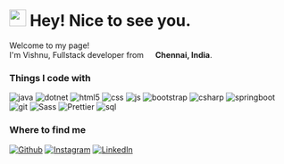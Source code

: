 <h1><img src="https://emojis.slackmojis.com/emojis/images/1643514974/10003/catjam.gif?1643514974" width="30"/> Hey! Nice to see you.</h1>

<p>Welcome to my page! </br> I'm Vishnu, Fullstack developer from <img src="https://img.icons8.com/?size=100&id=esGVrxg9VCJ1&format=png&color=000000" width="13"/> <b>Chennai, India</b>. </p>
<h3>Things I code with</h3>
<p>
  <img alt="java" src="https://img.shields.io/badge/Java-red?style=flat-square&logo=openjdk&logoColor=white">
  <img alt="dotnet" src="https://img.shields.io/badge/Dot%20Net-5A2C8F?style=flat-square&logo=dotnet&logoColor=white">
  <img alt="html5" src="https://img.shields.io/badge/-HTML5-E34F26?style=flat-square&logo=html5&logoColor=white" >
  <img alt="css" src="https://img.shields.io/badge/CSS3-244CE2?style=flat-square&logo=css3&logoColor=white">
  <img alt="js" src="https://img.shields.io/badge/JavaScript-yellow?style=flat-square&logo=javascript&logoColor=white">
  <img alt="bootstrap" src="https://img.shields.io/badge/Bootstrap-513A76?style=flat-square&logo=bootstrap&logoColor=white">
  <img alt="csharp" src="https://img.shields.io/badge/C%20Sharp-995193?style=flat-square&logo=csharp&logoColor=white">
  <img alt="springboot" src="https://img.shields.io/badge/Spring%20Boot-65ab39?style=flat-square&logo=springboot&logoColor=white">
  <img alt="git" src="https://img.shields.io/badge/Git-d4492f?style=flat-square&logo=git&logoColor=white">
  <img alt="Sass" src="https://img.shields.io/badge/-Sass-CC6699?style=flat-square&logo=sass&logoColor=white" >
  <img alt="Prettier" src="https://img.shields.io/badge/-Prettier-yellow?style=flat-square&logo=prettier&logoColor=white" >
  <img alt="sql" src="https://img.shields.io/badge/SQL-black?style=flat-square&logo=mysql&logoColor=white">
</p>
<h3>Where to find me</h3>
<p>
  <a href="https://github.com/vysnoo" target="_blank"><img alt="Github" src="https://img.shields.io/badge/GitHub-%2312100E.svg?&style=for-the-badge&logo=Github&logoColor=white" /></a>
  <a href="https://www.instagram.com/vysnoo/" target="_blank"><img alt="Instagram" src="https://img.shields.io/badge/instagram-%23e8006b.svg?style=for-the-badge&logo=instagram&logoColor=white"/></a> 
  <a href="https://www.linkedin.com/in/vishnu-in/" target="_blank"><img alt="LinkedIn" src="https://img.shields.io/badge/linkedin-%230077B5.svg?&style=for-the-badge&logo=linkedin&logoColor=white" /></a>
</p>


